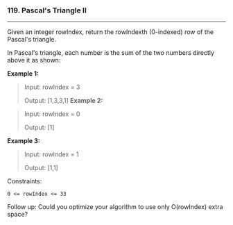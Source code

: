 ### 119. Pascal's Triangle II

---
Given an integer rowIndex, return the rowIndexth (0-indexed) row of the Pascal's triangle.

In Pascal's triangle, each number is the sum of the two numbers directly above it as shown:


 

**Example 1:**

> Input: rowIndex = 3
> 
> Output: [1,3,3,1]
**Example 2:**

> Input: rowIndex = 0
> 
> Output: [1]

**Example 3:**

> Input: rowIndex = 1
> 
> Output: [1,1]
 

Constraints:

`0 <= rowIndex <= 33`
 

Follow up: Could you optimize your algorithm to use only O(rowIndex) extra space?
